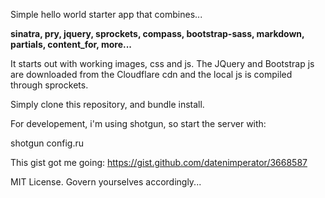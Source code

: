 Simple hello world starter app that combines...

__sinatra, pry, jquery, sprockets, compass, bootstrap-sass, markdown, partials, content_for, more...__

It starts out with working images, css and js. The JQuery and Bootstrap js are downloaded from the Cloudflare cdn and the local js is compiled through sprockets.

Simply clone this repository, and bundle install.

For developement, i'm using shotgun, so start the server with:

shotgun config.ru

This gist got me going: https://gist.github.com/datenimperator/3668587

MIT License. Govern yourselves accordingly...